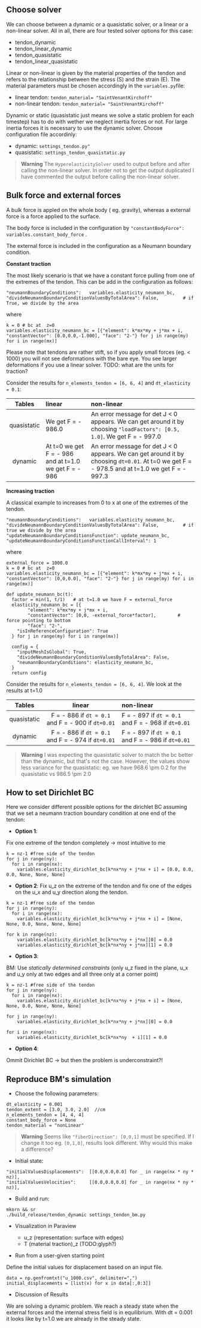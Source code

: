 ## Choose solver

We can choose between a dynamic or a quasistatic solver, or a linear or a non-linear solver. All in all, there are four tested solver options for this case:
- tendon_dynamic
- tendon_linear_dynamic
- tendon_quasistatic
- tendon_linear_quasistatic

Linear or non-linear is given by the material properties of the tendon and refers to the relationship between the stress (S) and the strain (E). The material parameters must be chosen accordingly in the `variables.py`file:

- linear tendon: `tendon_material= "SaintVenantKirchoff"` 
- non-linear tendon: `tendon_material= "SaintVenantKirchoff"` 

Dynamic or static (quasistatic just means we solve a static problem for each timestep) has to do with wether we neglect inertia forces or not. For large inertia forces it is necessary to use the dynamic solver. Choose configuration file accordinly:

- dynamic: `settings_tendon.py"` 
- quasistatic: `settings_tendon_quasistatic.py` 

> **Warning**
> The `HyperelasticitySolver` used to output before and after calling the non-linear solver. In order not to get the output duplicated I have commented the output before calling the non-linear solver.

## Bulk force and external forces

A bulk force is appled on the whole body ( eg. gravity), whereas a external force is a force applied to the surface.

The body force is included in the configuration by `"constantBodyForce": variables.constant_body_force` .

The external force is included in the configuration as a Neumann boundary condition. 

**Constant traction**

The most likely scenario is that we have a constant force pulling from one of the extremes of the tendon. This can be add in the configuration as follows:

```
"neumannBoundaryConditions":   variables.elasticity_neumann_bc,     
"divideNeumannBoundaryConditionValuesByTotalArea": False,         # if True, we divide by the area
```

where

```
k = 0 # bc at  z=0
variables.elasticity_neumann_bc = [{"element": k*mx*my + j*mx + i, "constantVector": [0.0,0.0,-1.000], "face": "2-"} for j in range(my) for i in range(mx)]

```
Please note that tendons are rather stift, so if you apply small forces (eg. < 1000) you will not see deformations with the bare eye. You see larger deformations if you use a linear solver.  TODO: what are the units for traction?

Consider the results for `n_elements_tendon = [6, 6, 4]` and `dt_elasticity = 0.1`:

| Tables        | linear        | non-linear  |
| :-------------: |:-------------| :----------|
| quasistatic   | We get F = - 986.0 |  An error message for det J < 0 appears. We can get around it by choosing `"loadFactors": [0.5, 1.0]`. We get F = - 997.0 |
| dynamic | At t=0 we get F = - 986 and at t=1.0 we get F = - 986    | An error message for det J < 0 appears. We can get around it by choosing `dt=0.01`. At t=0 we get F = - 978.5 and at t=1.0 we get F = - 997.3 |

**Increasing traction** 

A classical example to increases from 0 to x at one of the extremes of the tendon.

```
"neumannBoundaryConditions":   variables.elasticity_neumann_bc,     
"divideNeumannBoundaryConditionValuesByTotalArea": False,         # if true we divide by the area
"updateNeumannBoundaryConditionsFunction": update_neumann_bc,       
"updateNeumannBoundaryConditionsFunctionCallInterval": 1          
```

where

```
external_force = 1000.0
k = 0 # bc at  z=0
variables.elasticity_neumann_bc = [{"element": k*mx*my + j*mx + i, "constantVector": [0,0,0.0], "face": "2-"} for j in range(my) for i in range(mx)]

def update_neumann_bc(t):
  factor = min(1, t/1)   # at t=1.0 we have F = external_force
  elasticity_neumann_bc = [{
		"element": k*mx*my + j*mx + i, 
		"constantVector": [0,0, -external_force*factor], 		# force pointing to bottom
		"face": "2-",
    "isInReferenceConfiguration": True
  } for j in range(my) for i in range(mx)]

  config = {
    "inputMeshIsGlobal": True,
    "divideNeumannBoundaryConditionValuesByTotalArea": False,            
    "neumannBoundaryConditions": elasticity_neumann_bc,
  }
  return config
```

Consider the results for `n_elements_tendon = [6, 6, 4]`. We look at the results at t=1.0

| Tables        | linear      | non-linear  |
| :-----------: |:-----------:| :----------|
| quasistatic   | F = - 886 if `dt = 0.1` and F = - 900 if `dt=0.01`|  F = - 897 if `dt = 0.1` and F = - 968 if `dt=0.01` |
| dynamic       | F = - 886 if `dt = 0.1` and F = - 974 if `dt=0.01` |  F = - 897 if `dt = 0.1` and F = - 986 if `dt=0.01` |

> **Warning**
> I was expecting the quasistatic solver to match the bc better than the dynamic, but that's not the case. However, the values show less variance for the quasistatic: eg. we have 968.6 \pm 0.2 for the quasistatic vs 986.5 \pm 2.0


## How to set Dirichlet BC

Here we consider different possible options for the dirichlet BC assuming that we set a neumann traction boundary condition at one end of the tendon:

- **Option 1**: 

Fix one extreme of the tendon completely -> most intuitive to me
```
k = nz-1 #free side of the tendon
for j in range(ny):
  for i in range(nx):
    variables.elasticity_dirichlet_bc[k*nx*ny + j*nx + i] = [0.0, 0.0, 0.0, None, None, None]                
```

-  **Option 2**:
Fix u_z on the extreme of the tendon and fix one of the edges on the u_x and u_y direction along the tendon. 
```
k = nz-1 #free side of the tendon
for j in range(ny):
  for i in range(nx):
    variables.elasticity_dirichlet_bc[k*nx*ny + j*nx + i] = [None, None, 0.0, None, None, None] 
            
for k in range(nz):
    variables.elasticity_dirichlet_bc[k*nx*ny + j*nx][0] = 0.0   
    variables.elasticity_dirichlet_bc[k*nx*ny + j*nx][1] = 0.0                         
```

-  **Option 3**:

BM: Use *statically determined constraints* (only u_z fixed in the plane, u_x and u_y only at two edges and all three only at a corner point)

```
k = nz-1 #free side of the tendon
for j in range(ny):
  for i in range(nx):
    variables.elasticity_dirichlet_bc[k*nx*ny + j*nx + i] = [None, None, 0.0, None, None, None]       

for j in range(ny):
    variables.elasticity_dirichlet_bc[k*nx*ny + j*nx][0] = 0.0

for i in range(nx):
    variables.elasticity_dirichlet_bc[k*nx*ny  + i][1] = 0.0         
```

-  **Option 4**:

Ommit Dirichlet BC -> but then the problem is underconstraint?!


## Reproduce BM's simulation

- Choose the following parameters:

```
dt_elasticity = 0.001     
tendon_extent = [3.0, 3.0, 2.0]  //cm        
n_elements_tendon = [4, 4, 4] 
constant_body_force = None
tendon_material = "nonLinear"                 
```

> **Warning**
> Seems like `"fiberDirection": [0,0,1]` must be specified. If I change it too eg. `[0,1,0]`, results look different. Why would this make a difference?

- Initial state:

```
"initialValuesDisplacements":  [[0.0,0.0,0.0] for _ in range(nx * ny * nz)],     
"initialValuesVelocities":     [[0.0,0.0,0.0] for _ in range(nx * ny * nz)], 
```    

- Build and run:

```
mkorn && sr
./build_release/tendon_dynamic settings_tendon_bm.py
```

- Visualization in Paraview
    - u_z (representation: surface with edges)
    - T (material traction)_z (TODO:glyph?)

- Run from a user-given starting point

Define the initial values for displacement based on an input file. 

```
data = np.genfromtxt("u_1000.csv", delimiter=",")
initial_displacements = [list(x) for x in data[:,0:3]]
```

- Discussion of Results

We are solving a dynamic problem. We reach a steady state when the external forces and the internal stress field is in equilibrium. With dt = 0.001 it looks like by t=1.0 we are already in the steady state. 